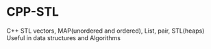 # CPP-STL
C++ STL vectors, MAP(unordered and ordered), List, pair, STL(heaps)
Useful in data structures and Algorithms
